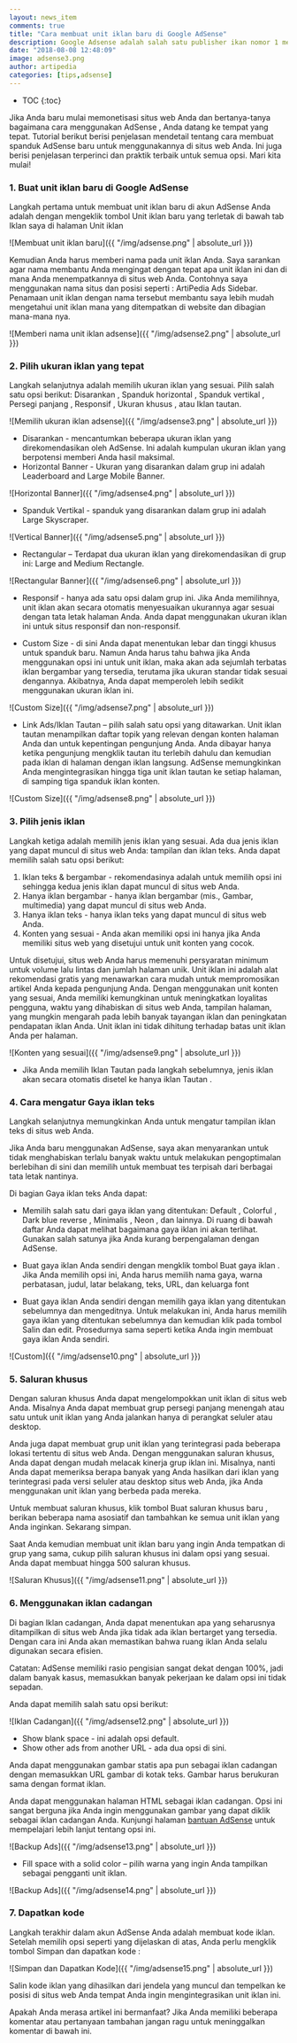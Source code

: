 ```yaml
---
layout: news_item
comments: true
title: "Cara membuat unit iklan baru di Google AdSense"
description: Google Adsense adalah salah satu publisher ikan nomor 1 menurut saya. Kali ini adalah tutorial Cara membuat unit iklan baru di Google AdSense secara bertahap.
date: "2018-08-08 12:48:09"
image: adsense3.png
author: artipedia
categories: [tips,adsense]
---
```

* TOC
{:toc}

Jika Anda baru mulai memonetisasi situs web Anda dan bertanya-tanya bagaimana cara menggunakan AdSense , Anda datang ke tempat yang tepat. Tutorial berikut berisi penjelasan mendetail tentang cara membuat spanduk AdSense baru untuk menggunakannya di situs web Anda. Ini juga berisi penjelasan terperinci dan praktik terbaik untuk semua opsi. Mari kita mulai!

### 1. Buat unit iklan baru di Google AdSense
Langkah pertama untuk membuat unit iklan baru di akun AdSense Anda adalah dengan mengeklik tombol Unit iklan baru yang terletak di bawah tab Iklan saya di halaman Unit iklan

![Membuat unit iklan baru]({{ "/img/adsense.png" | absolute_url }})

Kemudian Anda harus memberi nama pada unit iklan Anda. Saya sarankan agar nama membantu Anda mengingat dengan tepat apa  unit iklan ini dan di mana Anda menempatkannya di situs web Anda. Contohnya saya menggunakan nama situs dan posisi seperti : ArtiPedia Ads Sidebar.
Penamaan unit iklan dengan nama tersebut membantu saya lebih mudah mengetahui unit iklan mana yang ditempatkan di website dan dibagian mana-mana nya. 

![Memberi nama unit iklan adsense]({{ "/img/adsense2.png" | absolute_url }})

### 2. Pilih ukuran iklan yang tepat
Langkah selanjutnya adalah memilih ukuran iklan yang sesuai. Pilih salah satu opsi berikut: Disarankan , Spanduk horizontal , Spanduk vertikal , Persegi panjang , Responsif , Ukuran khusus , atau Iklan tautan.

![Memilih ukuran iklan adsense]({{ "/img/adsense3.png" | absolute_url }})

* Disarankan - mencantumkan beberapa ukuran iklan yang direkomendasikan oleh AdSense. Ini adalah kumpulan ukuran iklan yang berpotensi memberi Anda hasil maksimal.
* Horizontal Banner - Ukuran yang disarankan dalam grup ini adalah Leaderboard and Large Mobile Banner.

![Horizontal Banner]({{ "/img/adsense4.png" | absolute_url }})

* Spanduk Vertikal - spanduk yang disarankan dalam grup ini adalah Large Skyscraper.

![Vertical Banner]({{ "/img/adsense5.png" | absolute_url }})

* Rectangular – Terdapat dua ukuran iklan yang direkomendasikan di grup ini: Large and Medium Rectangle.

![Rectangular Banner]({{ "/img/adsense6.png" | absolute_url }})

* Responsif - hanya ada satu opsi dalam grup ini. Jika Anda memilihnya, unit iklan akan secara otomatis menyesuaikan ukurannya agar sesuai dengan tata letak halaman Anda. Anda dapat menggunakan ukuran iklan ini untuk situs responsif dan non-responsif.

* Custom Size - di sini Anda dapat menentukan lebar dan tinggi khusus untuk spanduk baru. Namun Anda harus tahu bahwa jika Anda menggunakan opsi ini untuk unit iklan, maka akan ada sejumlah terbatas iklan bergambar yang tersedia, terutama jika ukuran standar tidak sesuai dengannya. Akibatnya, Anda dapat memperoleh lebih sedikit menggunakan ukuran iklan ini.

![Custom Size]({{ "/img/adsense7.png" | absolute_url }})

* Link Ads/Iklan Tautan – pilih salah satu opsi yang ditawarkan. Unit iklan tautan menampilkan daftar topik yang relevan dengan konten halaman Anda dan untuk kepentingan pengunjung Anda. Anda dibayar hanya ketika pengunjung mengklik tautan itu terlebih dahulu dan kemudian pada iklan di halaman dengan iklan langsung. AdSense memungkinkan Anda mengintegrasikan hingga tiga unit iklan tautan ke setiap halaman, di samping tiga spanduk iklan konten.

![Custom Size]({{ "/img/adsense8.png" | absolute_url }})

### 3. Pilih jenis iklan
Langkah ketiga adalah memilih jenis iklan yang sesuai. Ada dua jenis iklan yang dapat muncul di situs web Anda: tampilan dan iklan teks. Anda dapat memilih salah satu opsi berikut:

1. Iklan teks & bergambar - rekomendasinya adalah untuk memilih opsi ini sehingga kedua jenis iklan dapat muncul di situs web Anda.
2. Hanya iklan bergambar - hanya iklan bergambar (mis., Gambar, multimedia) yang dapat muncul di situs web Anda.
3. Hanya iklan teks - hanya iklan teks yang dapat muncul di situs web Anda.
4. Konten yang sesuai - Anda akan memiliki opsi ini hanya jika Anda memiliki situs web yang disetujui untuk unit konten yang cocok. 

Untuk disetujui, situs web Anda harus memenuhi persyaratan minimum untuk volume lalu lintas dan jumlah halaman unik. Unit iklan ini adalah alat rekomendasi gratis yang menawarkan cara mudah untuk mempromosikan artikel Anda kepada pengunjung Anda. Dengan menggunakan unit konten yang sesuai, Anda memiliki kemungkinan untuk meningkatkan loyalitas pengguna, waktu yang dihabiskan di situs web Anda, tampilan halaman, yang mungkin mengarah pada lebih banyak tayangan iklan dan peningkatan pendapatan iklan Anda. Unit iklan ini tidak dihitung terhadap batas unit iklan Anda per halaman.

![Konten yang sesuai]({{ "/img/adsense9.png" | absolute_url }})

* Jika Anda memilih Iklan Tautan pada langkah sebelumnya, jenis iklan akan secara otomatis disetel ke hanya iklan Tautan .

### 4. Cara mengatur Gaya iklan teks
Langkah selanjutnya memungkinkan Anda untuk mengatur tampilan iklan teks di situs web Anda.

Jika Anda baru menggunakan AdSense, saya akan menyarankan untuk tidak menghabiskan terlalu banyak waktu untuk melakukan pengoptimalan berlebihan di sini dan memilih untuk membuat tes terpisah dari berbagai tata letak nantinya.

Di bagian Gaya iklan teks Anda dapat:

* Memilih salah satu dari gaya iklan yang ditentukan: Default , Colorful , Dark blue reverse , Minimalis , Neon , dan lainnya. Di ruang di bawah daftar Anda dapat melihat bagaimana gaya iklan ini akan terlihat. Gunakan salah satunya jika Anda kurang berpengalaman dengan AdSense.

* Buat gaya iklan Anda sendiri dengan mengklik tombol Buat gaya iklan . Jika Anda memilih opsi ini, Anda harus memilih nama gaya, warna perbatasan, judul, latar belakang, teks, URL, dan keluarga font

* Buat gaya iklan Anda sendiri dengan memilih gaya iklan yang ditentukan sebelumnya dan mengeditnya. Untuk melakukan ini, Anda harus memilih gaya iklan yang ditentukan sebelumnya dan kemudian klik pada tombol Salin dan edit. Prosedurnya sama seperti ketika Anda ingin membuat gaya iklan Anda sendiri. 

![Custom]({{ "/img/adsense10.png" | absolute_url }})

### 5. Saluran khusus
Dengan saluran khusus Anda dapat mengelompokkan unit iklan di situs web Anda. Misalnya Anda dapat membuat grup persegi panjang menengah atau satu untuk unit iklan yang Anda jalankan hanya di perangkat seluler atau desktop.

Anda juga dapat membuat grup unit iklan yang terintegrasi pada beberapa lokasi tertentu di situs web Anda. Dengan menggunakan saluran khusus, Anda dapat dengan mudah melacak kinerja grup iklan ini. Misalnya, nanti Anda dapat memeriksa berapa banyak yang Anda hasilkan dari iklan yang terintegrasi pada versi seluler atau desktop situs web Anda, jika Anda menggunakan unit iklan yang berbeda pada mereka.

Untuk membuat saluran khusus, klik tombol Buat saluran khusus baru , berikan beberapa nama asosiatif dan tambahkan ke semua unit iklan yang Anda inginkan. Sekarang simpan.

Saat Anda kemudian membuat unit iklan baru yang ingin Anda tempatkan di grup yang sama, cukup pilih saluran khusus ini dalam opsi yang sesuai. Anda dapat membuat hingga 500 saluran khusus.

![Saluran Khusus]({{ "/img/adsense11.png" | absolute_url }})

### 6. Menggunakan iklan cadangan
Di bagian Iklan cadangan, Anda dapat menentukan apa yang seharusnya ditampilkan di situs web Anda jika tidak ada iklan bertarget yang tersedia. Dengan cara ini Anda akan memastikan bahwa ruang iklan Anda selalu digunakan secara efisien.

Catatan: AdSense memiliki rasio pengisian sangat dekat dengan 100%, jadi dalam banyak kasus, memasukkan banyak pekerjaan ke dalam opsi ini tidak sepadan.

Anda dapat memilih salah satu opsi berikut:

![Iklan Cadangan]({{ "/img/adsense12.png" | absolute_url }})

* Show blank space - ini adalah opsi default.
* Show other ads from another URL - ada dua opsi di sini.

Anda dapat menggunakan gambar statis apa pun sebagai iklan cadangan dengan memasukkan URL gambar di kotak teks. Gambar harus berukuran sama dengan format iklan.

Anda dapat menggunakan halaman HTML sebagai iklan cadangan. Opsi ini sangat berguna jika Anda ingin menggunakan gambar yang dapat diklik sebagai iklan cadangan Anda. Kunjungi halaman [bantuan AdSense](https://support.google.com/adsense/answer/113262?hl=en 'Bantuan Adsense') untuk mempelajari lebih lanjut tentang opsi ini.

![Backup Ads]({{ "/img/adsense13.png" | absolute_url }})

* Fill space with a solid color – pilih warna yang ingin Anda tampilkan sebagai pengganti unit iklan.

![Backup Ads]({{ "/img/adsense14.png" | absolute_url }})

### 7. Dapatkan kode
Langkah terakhir dalam akun AdSense Anda adalah membuat kode iklan. Setelah memilih opsi seperti yang dijelaskan di atas, Anda perlu mengklik tombol Simpan dan dapatkan kode :

![Simpan dan Dapatkan Kode]({{ "/img/adsense15.png" | absolute_url }})

Salin kode iklan yang dihasilkan dari jendela yang muncul dan tempelkan ke posisi di situs web Anda tempat Anda ingin mengintegrasikan unit iklan ini.

Apakah Anda merasa artikel ini bermanfaat? Jika Anda memiliki beberapa komentar atau pertanyaan tambahan jangan ragu untuk meninggalkan komentar di bawah ini.
